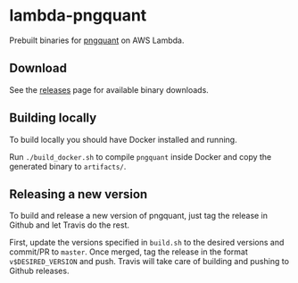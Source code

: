 # lambda-pngquant

Prebuilt binaries for [pngquant](https://pngquant.org/) on AWS Lambda.

## Download

See the [releases](releases/) page for available binary downloads.

## Building locally

To build locally you should have Docker installed and running.

Run `./build_docker.sh` to compile `pngquant` inside Docker and copy the generated binary to `artifacts/`.

## Releasing a new version

To build and release a new version of pngquant, just tag the release in Github and let Travis do the rest.

First, update the versions specified in `build.sh` to the desired versions and commit/PR to `master`. Once merged, tag the release in the format `v$DESIRED_VERSION` and push. Travis will take care of building and pushing to Github releases.
